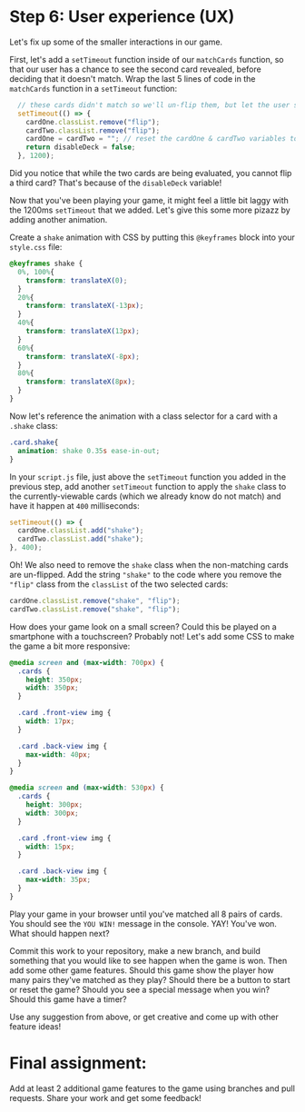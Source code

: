 # Step 6: User experience (UX)
Let's fix up some of the smaller interactions in our game.

First, let's add a `setTimeout` function inside of our `matchCards` function, so that our user has a chance to see the second card revealed, before deciding that it doesn't match. Wrap the last 5 lines of code in the `matchCards` function in a `setTimeout` function:
```js
  // these cards didn't match so we'll un-flip them, but let the user see them both before they disappear
  setTimeout(() => {
    cardOne.classList.remove("flip");
    cardTwo.classList.remove("flip");
    cardOne = cardTwo = ""; // reset the cardOne & cardTwo variables to empty string
    return disableDeck = false;
  }, 1200);
```

Did you notice that while the two cards are being evaluated, you cannot flip a third card? That's because of the `disableDeck` variable!

Now that you've been playing your game, it might feel a little bit laggy with the 1200ms `setTimeout` that we added. Let's give this some more pizazz by adding another animation.

Create a `shake` animation with CSS by putting this `@keyframes` block into your `style.css` file:
```css
@keyframes shake {
  0%, 100%{
    transform: translateX(0);
  }
  20%{
    transform: translateX(-13px);
  }
  40%{
    transform: translateX(13px);
  }
  60%{
    transform: translateX(-8px);
  }
  80%{
    transform: translateX(8px);
  }
}
```

Now let's reference the animation with a class selector for a card with a `.shake` class:
```css
.card.shake{
  animation: shake 0.35s ease-in-out;
}
```

In your `script.js` file, just above the `setTimeout` function you added in the previous step, add another `setTimeout` function to apply the `shake` class to the currently-viewable cards (which we already know do not match) and have it happen at `400` milliseconds:
```js
setTimeout(() => {
  cardOne.classList.add("shake");
  cardTwo.classList.add("shake");
}, 400);
```

Oh! We also need to remove the `shake` class when the non-matching cards are un-flipped. Add the string `"shake"` to the code where you remove the `"flip"` class from the `classList` of the two selected cards:
```js
cardOne.classList.remove("shake", "flip");
cardTwo.classList.remove("shake", "flip");
```

How does your game look on a small screen? Could this be played on a smartphone with a touchscreen? Probably not! Let's add some CSS to make the game a bit more responsive:
```css
@media screen and (max-width: 700px) {
  .cards {
    height: 350px;
    width: 350px;
  }

  .card .front-view img {
    width: 17px;
  }

  .card .back-view img {
    max-width: 40px;
  }
}

@media screen and (max-width: 530px) {
  .cards {
    height: 300px;
    width: 300px;
  }

  .card .front-view img {
    width: 15px;
  }

  .card .back-view img {
    max-width: 35px;
  }
}
```

Play your game in your browser until you've matched all 8 pairs of cards. You should see the `YOU WIN!` message in the console. YAY! You've won. What should happen next?

Commit this work to your repository, make a new branch, and build something that you would like to see happen when the game is won. Then add some other game features. Should this game show the player how many pairs they've matched as they play? Should there be a button to start or reset the game? Should you see a special message when you win? Should this game have a timer?

Use any suggestion from above, or get creative and come up with other feature ideas! 

# Final assignment:
Add at least 2 additional game features to the game using branches and pull requests. 
Share your work and get some feedback!